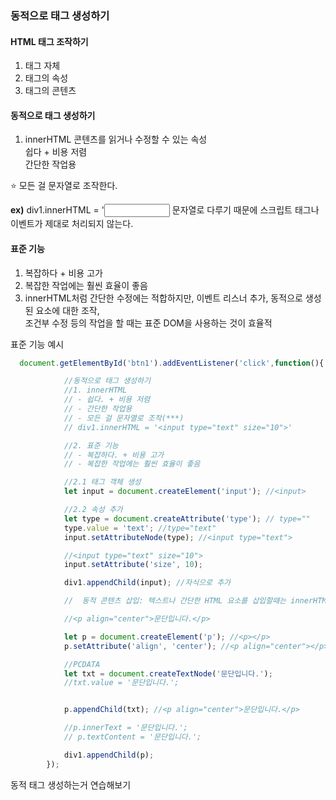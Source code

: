 ### 동적으로 태그 생성하기

#### HTML 태그 조작하기
1. 태그 자체
2. 태그의 속성
3. 태그의 콘텐츠

#### 동적으로 태그 생성하기
1. innerHTML 
콘텐츠를 읽거나 수정할 수 있는 속성 <br>
쉽다 + 비용 저렴 <br>
간단한 작업용 <br>

⭐ 모든 걸 문자열로 조작한다. <br>

<b>ex)</b> div1.innerHTML = '<input type="text" size="10"> 문자열로 다루기 때문에 스크립트 태그나 이벤트가 제대로 처리되지 않는다.
<br>

#### 표준 기능
1. 복잡하다 + 비용 고가
2. 복잡한 작업에는 훨씬 효율이 좋음
3. innerHTML처럼 간단한 수정에는 적합하지만, 이벤트 리스너 추가, 동적으로 생성된 요소에 대한 조작, <br>
조건부 수정 등의 작업을 할 때는 표준 DOM을 사용하는 것이 효율적

표준 기능 예시 <br>

```javascript
  document.getElementById('btn1').addEventListener('click',function(){

            //동적으로 태그 생성하기
            //1. innerHTML
            // - 쉽다. + 비용 저렴
            // - 간단한 작업용
            // - 모든 걸 문자열로 조작(***)
            // div1.innerHTML = '<input type="text" size="10">'

            //2. 표준 기능
            // - 복잡하다. + 비용 고가
            // - 복잡한 작업에는 훨씬 효율이 좋음 

            //2.1 태그 객체 생성
            let input = document.createElement('input'); //<input>

            //2.2 속성 추가
            let type = document.createAttribute('type'); // type=""
            type.value = 'text'; //type="text"
            input.setAttributeNode(type); //<input type="text">

            //<input type="text" size="10">
            input.setAttribute('size', 10);

            div1.appendChild(input); //자식으로 추가

            //  동적 콘텐츠 삽입: 텍스트나 간단한 HTML 요소를 삽입할때는 innerHTML을 사용해도된다. 

            //<p align="center">문단입니다.</p>

            let p = document.createElement('p'); //<p></p>
            p.setAttribute('align', 'center'); //<p align="center"></p>

            //PCDATA
            let txt = document.createTextNode('문단입니다.');
            //txt.value = '문단입니다.';


            p.appendChild(txt); //<p align="center">문단입니다.</p>

            //p.innerText = '문단입니다.';
            // p.textContent = '문단입니다.';

            div1.appendChild(p);
        });

```

동적 태그 생성하는거 연습해보기 <tr>



